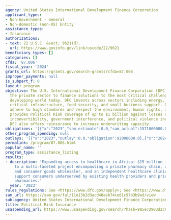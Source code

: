 ```yaml
---
agency: United States International Development Finance Corporation
applicant_types:
- Non-Government - General
- Non-domestic (non-US) Entity
assistance_types:
- Insurance
authorizations:
- text: 22 U.S.C. &sect; 9621(d).
  url: https://www.govinfo.gov/link/uscode/22/9621
beneficiary_types: []
categories: []
cfda: '87.006'
fiscal_year: '2024'
grants_url: https://grants.gov/search-grants?cfda=87.006
improper_payments: null
is_subpart_f: 0
layout: program
objective: The U.S. International Development Finance Corporation (DFC) partners with
  the private sector to finance solutions to the most critical challenges facing the
  developing world today. DFC invests across sectors including energy, healthcare,
  critical infrastructure, food security, and small business support. DFC investments
  adhere to high standards and respect the environment, human rights, and worker rights.   DFC
  provides Political Risk coverage of up to $1 billion against losses due to currency
  inconvertibility, government interference, and political violence including terrorism.
  DFC also offers reinsurance to increase underwriting capacity.
obligations: '[{"x":"2023","sam_estimate":0.0,"sam_actual":1571000000.0,"usa_spending_actual":92000000.0},{"x":"2024","sam_estimate":0.0,"sam_actual":0.0,"usa_spending_actual":3302661091.0},{"x":"2025","sam_estimate":0.0,"sam_actual":0.0,"usa_spending_actual":0.0}]'
other_program_spending: null
outlays: '[{"x":"2023","outlay":0.0,"obligation":92000000.0},{"x":"2024","outlay":0.0,"obligation":3302661091.0},{"x":"2025","outlay":0.0,"obligation":0.0}]'
permalink: /program/87.006.html
popular_name: ''
program_type: assistance_listing
results:
- description: 'Expanding access to healthcare in Africa: $15 million in insurance
    to a multi-faceted project encompassing a private pharmacy chain, a pharmaceutical
    and consumer goods wholesaler, and an independent healthcare clinic chain,  help
    support consumers underserved by existing health providers and private sector
    pharmacies.'
  year: '2023'
rules_regulations: See <https://www.dfc.gov/apply>; See <https://www.dfc.gov/what-we-offer/work-with-us/eligibility-checklist>
sam_url: https://sam.gov/fal/11e13b2d3acd48aeb74ce61c97b3b9ed/view
sub-agency: United States International Development Finance Corporation
title: Political Risk Insurance
usaspending_url: https://www.usaspending.gov/search/?hash=885e72903d2c9c26009186c5c68daa4e
---
```

